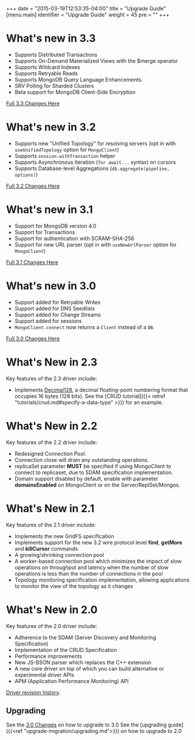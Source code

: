 +++
date = "2015-03-19T12:53:35-04:00"
title = "Upgrade Guide"
[menu.main]
  identifier = "Upgrade Guide"
  weight = 45
  pre = "<i class='fa fa-cog'></i>"
+++

# What's new in 3.3

- Supports Distributed Transactions
- Supports On-Demand Materialized Views with the $merge operator
- Supports Wildcard Indexes
- Supports Retryable Reads
- Supports MongoDB Query Language Enhancements.
- SRV Polling for Sharded Clusters
- Beta support for MongoDB Client-Side Encryption

[Full 3.3 Changes Here](https://github.com/mongodb/node-mongodb-native/releases/tag/v3.3.0)

# What's new in 3.2

- Supports new "Unified Topology" for resolving servers (opt in with `useUnifiedTopology` option for `MongoClient`)
- Supports `session.withTransaction` helper
- Supports Asynchronous Iteration (`for await...` syntax) on cursors
- Supports Database-level Aggregations (`db.aggregate(pipeline, options)`)

[Full 3.2 Changes Here](https://github.com/mongodb/node-mongodb-native/releases/tag/v3.2.1)

# What's new in 3.1

- Support for MongoDB version 4.0
- Support for Transactions
- Support for authentication with SCRAM-SHA-256
- Support for new URL parser (opt in with `useNewUrlParser` option for `MongoClient`)

[Full 3.1 Changes Here](https://github.com/mongodb/node-mongodb-native/blob/3.1/HISTORY.md#310-2018-06-27)

# What's new in 3.0

- Support added for Retryable Writes
- Support added for DNS Seedlists
- Support added for Change Streams
- Support added for sessions
- `MongoClient.connect` now returns a `Client` instead of a `DB`.

[Full 3.0 Changes Here](https://github.com/mongodb/node-mongodb-native/blob/master/CHANGES_3.0.0.md)

# What's New in 2.3

Key features of the 2.3 driver include:

- Implements [Decimal128](https://docs.mongodb.org), a decimal
  floating-point numbering format that occupies 16 bytes (128 bits).
  See the
  [CRUD tutorial]({{< relref "tutorials/crud.md#specify-a-data-type" >}})
  for an example.
<!-- NOTE: placeholder link to manual entry -->

# What's New in 2.2

Key features of the 2.2 driver include:

- Redesigned Connection Pool.
- Connection close will drain any outstanding operations.
- replicaSet parameter **MUST** be specified if using MongoClient to connect to replicaset, due to SDAM specification implementation.
- Domain support disabled by default, enable with parameter **domainsEnabled** on MongoClient or on the Server/ReplSet/Mongos.

# What's New in 2.1

Key features of the 2.1 driver include:

- Implements the new GridFS specification
- Implements support for the new 3.2 wire protocol level **find**, **getMore** and **killCursor** commands
- A growing/shrinking connection pool
- A worker-based connection pool which minimizes the impact of slow operations on throughput and latency when the number of slow operations is less than the number of connections in the pool
- Topology monitoring specification implementation, allowing applications to monitor the view of the topology as it changes

# What's New in 2.0

Key features of the 2.0 driver include:

- Adherence to the SDAM (Server Discovery and Monitoring Specification)
- Implementation of the CRUD Specification
- Performance improvements
- New JS-BSON parser which replaces the C++ extension
- A new core driver on top of which you can build alternative or experimental driver APIs
- APM (Application Performance Monitoring) API

[Driver revision history](https://github.com/mongodb/node-mongodb-native/blob/2.1/HISTORY.md).

## Upgrading

See the [3.0 Changes](https://github.com/mongodb/node-mongodb-native/blob/3.0.0/CHANGES_3.0.0.md) on how to upgrade to 3.0
See the [upgrading guide]({{<ref "upgrade-migration/upgrading.md">}}) on how to upgrade to 2.0
